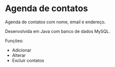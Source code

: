 # Agenda de contatos

Agenda de contatos com nome, email e endereço.

Desenvolvida em Java com banco de dados MySQL.

Funções:

* Adicionar
* Alterar
* Excluir contatos
